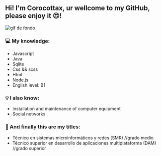 ## Hi! I'm Corocottax, ur wellcome to my GitHub, please enjoy it 😍!

![gif de fondo](https://64.media.tumblr.com/61b42677879a0be38fb2779459b0f456/tumblr_nzv60uVwxB1uo5tbio1_1280.gifv)

### 💻 My knowledge: 

- Javascript
- Java
- Sqlite
- Css && scss
- Html
- Node.js
- English level: B1

### 💡 I also know: 

- Installation and maintenance of computer equipment
- Social networks

### 📜 And finally this are my titles:

- Técnico en sistemas microinformáticos y redes (SMR) //grado medio
- Técnico superior en desarrollo de aplicaciones multiplataforma (DAM) //grado superior

